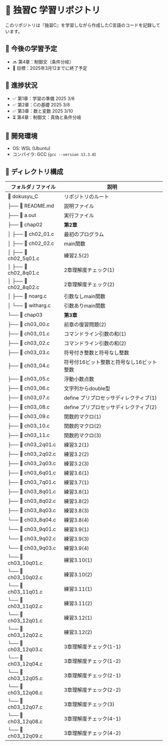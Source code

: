 # 📘 独習C 学習リポジトリ

このリポジトリは『独習C』を学習しながら作成したC言語のコードを記録しています。

## 🎯 今後の学習予定
- 🔜 第4章：制御文（条件分岐）
- 📌 目標：2025年3月12までに終了予定

## 📖 進捗状況
- ✅ 第1章：学習の準備 2025 3/6
- ✅ 第2章：Cの基礎 2025 3/8
- ✅ 第3章：数と変数 2025 3/10
- ⏳ 第4章：制御文：真偽と条件分岐

## 🔧 開発環境
- OS: WSL (Ubuntu)
- コンパイラ: GCC (`gcc --version 13.3.0`)

## 📂 ディレクトリ構成
| フォルダ / ファイル | 説明 |
|----------------|-----------------------------------|
| 📂 dokusyu_C | リポジトリのルート |
| ├── 📄 README.md | 説明ファイル |
| ├── 🚀 a.out | 実行ファイル |
| ├── 📂 chap02 | **第2章** |
| │   ├── 📄 ch02_01.c | 最初のプログラム |
| │   ├── 📄 ch02_02.c | main関数 |
| │   ├── 📄 ch02_5q01.c | 練習2.5(2)|
| │   ├── 📄 ch02_8q01.c | 2章理解度チェック(1)|
| │   ├── 📄 ch02_8q02.c | 2章理解度チェック(2)|
| │   ├── 📄 noarg.c | 引数なしmain関数 |
| │   └── 📄 witharg.c | 引数ありmain関数 |
| └── 📂 chap03 | **第3章** |
|     ├── 📄 ch03_00.c | 前章の復習問題(2) |
|     ├── 📄 ch03_01.c | コマンドライン引数の和(1) |
|     ├── 📄 ch03_02.c | コマンドライン引数の和(2) |
|     ├── 📄 ch03_03.c | 符号付き整数と符号なし整数 |
|     ├── 📄 ch03_04.c | 符号付16ビット整数と符号なし16ビット整数 |
|     ├── 📄 ch03_05.c | 浮動小数点数 |
|     ├── 📄 ch03_06.c | 文字列からdouble型 |
|     ├── 📄 ch03_07.c | define プリプロセッサディレクティブ(1)|
|     ├── 📄 ch03_08.c | define プリプロセッサディレクティブ(2)|
|     ├── 📄 ch03_09.c | 関数的マクロ(1)|
|     ├── 📄 ch03_10.c | 関数的マクロ(2)|
|     ├── 📄 ch03_11.c | 関数的マクロ(3)|
|     ├── 📄 ch03_2q01.c | 練習3.2(1) |
|     ├── 📄 ch03_2q02.c | 練習3.2(2) |
|     ├── 📄 ch03_2q03.c | 練習3.2(3) |
|     ├── 📄 ch03_6q01.c | 練習3.6(1) |
|     ├── 📄 ch03_7q01.c | 練習3.7(1) |
|     ├── 📄 ch03_8q01.c | 練習3.8(1) |
|     ├── 📄 ch03_8q02.c | 練習3.8(2) |
|     ├── 📄 ch03_8q03.c | 練習3.8(3) |
|     └── 📄 ch03_8q04.c | 練習3.8(4) |
|     └── 📄 ch03_9q01.c | 練習3.9(1) |
|     └── 📄 ch03_9q02.c | 練習3.9(3) |
|     └── 📄 ch03_9q03.c | 練習3.9(4) |
|     └── 📄 ch03_10q01.c | 練習3.10(1) |
|     └── 📄 ch03_10q02.c | 練習3.10(2) |
|     └── 📄 ch03_11q01.c | 練習3.11(1) |
|     └── 📄 ch03_11q02.c | 練習3.11(2) |
|     └── 📄 ch03_12q01.c | 練習3.12(1) |
|     └── 📄 ch03_12q02.c | 練習3.12(2) |
|     └── 📄 ch03_12q03.c | 3章理解度チェック(1-1) |
|     └── 📄 ch03_12q04.c | 3章理解度チェック(1-2) |
|     └── 📄 ch03_12q05.c | 3章理解度チェック(2-1) |
|     └── 📄 ch03_12q06.c | 3章理解度チェック(2-2) |
|     └── 📄 ch03_12q07.c | 3章理解度チェック(3) |
|     └── 📄 ch03_12q08.c | 3章理解度チェック(4-1) |
|     └── 📄 ch03_12q09.c | 3章理解度チェック(4-2) |

